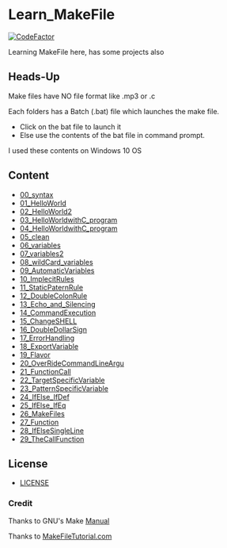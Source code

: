# Learn_MakeFile
[![CodeFactor](https://www.codefactor.io/repository/github/balaji303/learn_makefile/badge)](https://www.codefactor.io/repository/github/balaji303/learn_makefile)

Learning MakeFile here, has some projects also

## Heads-Up

Make files have NO file format like .mp3 or .c

Each folders has a Batch (.bat) file which launches the make file.

- Click on the bat file to launch it
- Else use the contents of the bat file in command prompt.

I used these contents on Windows 10 OS 

## Content

- [00_syntax](https://github.com/balaji303/Learn_MakeFile/tree/main/Learn/00_syntax)
- [01_HelloWorld](https://github.com/balaji303/Learn_MakeFile/tree/main/Learn/01_HelloWorld)
- [02_HelloWorld2](https://github.com/balaji303/Learn_MakeFile/tree/main/Learn/02_Helloworld2)
- [03_HelloWorldwithC_program](https://github.com/balaji303/Learn_MakeFile/tree/main/Learn/03_HelloWorldwithC_program)
- [04_HelloWorldwithC_program](https://github.com/balaji303/Learn_MakeFile/tree/main/Learn/04_HelloWorldwithC_program)
- [05_clean](https://github.com/balaji303/Learn_MakeFile/tree/main/Learn/05_clean)
- [06_variables](https://github.com/balaji303/Learn_MakeFile/tree/main/Learn/06_variables)
- [07_variables2](https://github.com/balaji303/Learn_MakeFile/tree/main/Learn/07_variables2)
- [08_wildCard_variables](https://github.com/balaji303/Learn_MakeFile/tree/main/Learn/08_wildCard_variables)
- [09_AutomaticVariables](https://github.com/balaji303/Learn_MakeFile/tree/main/Learn/09_AutomaticVariables)
- [10_ImplecitRules](https://github.com/balaji303/Learn_MakeFile/tree/main/Learn/10_ImplecitRules)
- [11_StaticPaternRule](https://github.com/balaji303/Learn_MakeFile/tree/main/Learn/11_StaticPaternRule)
- [12_DoubleColonRule](https://github.com/balaji303/Learn_MakeFile/tree/main/Learn/12_DoubleColonRule)
- [13_Echo_and_Silencing](https://github.com/balaji303/Learn_MakeFile/tree/main/Learn/13_Echo_and_Silencing)
- [14_CommandExecution](https://github.com/balaji303/Learn_MakeFile/tree/main/Learn/14_CommandExecution)
- [15_ChangeSHELL](https://github.com/balaji303/Learn_MakeFile/tree/main/Learn/15_ChangeSHELL)
- [16_DoubleDollarSign](https://github.com/balaji303/Learn_MakeFile/tree/main/Learn/16_DoubleDollarSign)
- [17_ErrorHandling](https://github.com/balaji303/Learn_MakeFile/tree/main/Learn/17_ErrorHandling)
- [18_ExportVariable](https://github.com/balaji303/Learn_MakeFile/tree/main/Learn/18_ExportVariable)
- [19_Flavor](https://github.com/balaji303/Learn_MakeFile/tree/main/Learn/19_Flavor)
- [20_OverRideCommandLineArgu](https://github.com/balaji303/Learn_MakeFile/tree/main/Learn/20_OverRideCommandLineArgu)
- [21_FunctionCall](https://github.com/balaji303/Learn_MakeFile/tree/main/Learn/21_FunctionCall)
- [22_TargetSpecificVariable](https://github.com/balaji303/Learn_MakeFile/tree/main/Learn/22_TargetSpecificVariable)
- [23_PatternSpecificVariable](https://github.com/balaji303/Learn_MakeFile/tree/main/Learn/23_PatternSpecificVariable)
- [24_IfElse_IfDef](https://github.com/balaji303/Learn_MakeFile/tree/main/Learn/24_IfElse_IfDef)
- [25_IfElse_IfEq](https://github.com/balaji303/Learn_MakeFile/tree/main/Learn/25_IfElse_IfEq)
- [26_MakeFiles](https://github.com/balaji303/Learn_MakeFile/tree/main/Learn/26_MakeFiles)
- [27_Function](https://github.com/balaji303/Learn_MakeFile/tree/main/Learn/27_Function)
- [28_IfElseSingleLine](https://github.com/balaji303/Learn_MakeFile/tree/main/Learn/28_IfElseSingleLine)
- [29_TheCallFunction](https://github.com/balaji303/Learn_MakeFile/tree/main/Learn/29_TheCallFunction)

## License

- [LICENSE](https://github.com/balaji303/Learn_MakeFile/blob/main/LICENSE)

### Credit
Thanks to GNU's Make [Manual](https://www.gnu.org/software/make/manual/make.pdf)

Thanks to [MakeFileTutorial.com](https://makefiletutorial.com/)
